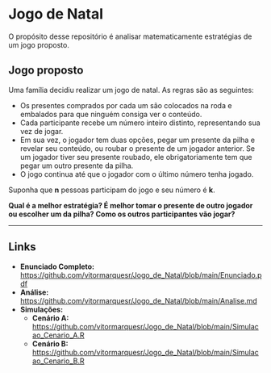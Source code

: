 # Jogo de Natal
O propósito desse repositório é analisar matematicamente estratégias de um jogo proposto.

## Jogo proposto
Uma família decidiu realizar um jogo de natal. As regras são as seguintes:
- Os presentes comprados por cada um são colocados na roda e embalados para que ninguém consiga ver o conteúdo. 
- Cada participante recebe um número inteiro distinto, representando sua vez de jogar.
- Em sua vez, o jogador tem duas opções, pegar um presente da pilha e revelar seu conteúdo, ou roubar o presente de um jogador anterior. Se um jogador tiver seu presente roubado, ele obrigatoriamente tem que pegar um outro presente da pilha.
- O jogo continua até que o jogador com o último número tenha jogado.

Suponha que **n** pessoas participam do jogo e seu número é **k**.

**Qual é a melhor estratégia? É melhor tomar o presente de outro jogador ou escolher um da pilha? Como os outros participantes vão jogar?**

------------

## Links
* **Enunciado Completo:** https://github.com/vitormarquesr/Jogo_de_Natal/blob/main/Enunciado.pdf
* **Análise:** https://github.com/vitormarquesr/Jogo_de_Natal/blob/main/Analise.md
* **Simulações:**
  + **Cenário A:** https://github.com/vitormarquesr/Jogo_de_Natal/blob/main/Simulacao_Cenario_A.R
  + **Cenário B:** https://github.com/vitormarquesr/Jogo_de_Natal/blob/main/Simulacao_Cenario_B.R
